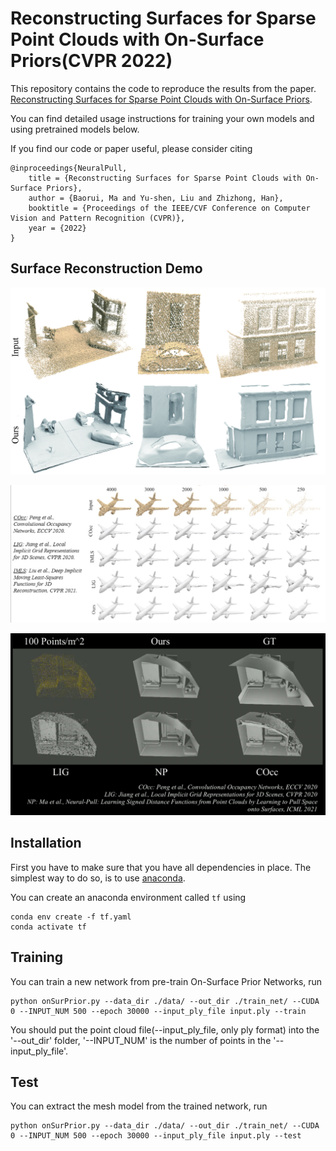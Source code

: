 # Reconstructing Surfaces for Sparse Point Clouds with On-Surface Priors(CVPR 2022)

This repository contains the code to reproduce the results from the paper.
[Reconstructing Surfaces for Sparse Point Clouds with On-Surface Priors](https://arxiv.org/abs/2011.13495).

You can find detailed usage instructions for training your own models and using pretrained models below.

If you find our code or paper useful, please consider citing

    @inproceedings{NeuralPull,
        title = {Reconstructing Surfaces for Sparse Point Clouds with On-Surface Priors},
        author = {Baorui, Ma and Yu-shen, Liu and Zhizhong, Han},
        booktitle = {Proceedings of the IEEE/CVF Conference on Computer Vision and Pattern Recognition (CVPR)},
        year = {2022}
    }

## Surface Reconstruction Demo
<p align="left">
  <img src="img/ParisStreet_part.jpg" width="780" />
</p>

<p align="left">
  <img src="img/plane.png" width="780" />
</p>

<p align="left">
  <img src="img/scene.png" width="780" />
</p>

## Installation
First you have to make sure that you have all dependencies in place.
The simplest way to do so, is to use [anaconda](https://www.anaconda.com/). 

You can create an anaconda environment called `tf` using
```
conda env create -f tf.yaml
conda activate tf
```
## Training
You can train a new network from pre-train On-Surface Prior Networks, run

```
python onSurPrior.py --data_dir ./data/ --out_dir ./train_net/ --CUDA 0 --INPUT_NUM 500 --epoch 30000 --input_ply_file input.ply --train
```
You should put the point cloud file(--input_ply_file, only ply format) into the '--out_dir' folder, '--INPUT_NUM' is the number of points in the '--input_ply_file'.
## Test
You can extract the mesh model from the trained network, run
```
python onSurPrior.py --data_dir ./data/ --out_dir ./train_net/ --CUDA 0 --INPUT_NUM 500 --epoch 30000 --input_ply_file input.ply --test
```
